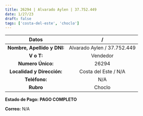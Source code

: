 ```yaml
---
title: 26294 | Alvarado Aylen | 37.752.449
date: 1/27/23
draft: false
tags: ['costa-del-este', 'choclo']
---
```


|          **Datos**          |              /              |
|:---------------------------:|:---------------------------:|
| **Nombre, Apellido y DNI:** | Alvarado Aylen / 37.752.449 |
|          **V o T:**         |           Vendedor          |
|      **Numero Único:**      |            26294            |
|  **Localidad y Dirección:** |     Costa del Este / N/A    |
|        **Teléfono:**        |             N/A             |
|          **Rubro**          |            Choclo           |

**Estado de Pago:** **PAGO COMPLETO**

**Correo:** N/A
